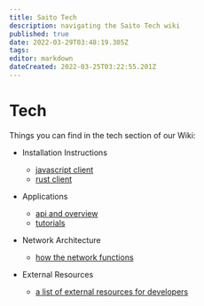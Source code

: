 ```yaml
---
title: Saito Tech
description: navigating the Saito Tech wiki
published: true
date: 2022-03-29T03:48:19.305Z
tags: 
editor: markdown
dateCreated: 2022-03-25T03:22:55.201Z
---
```


# Tech

Things you can find in the tech section of our Wiki:

 - Installation Instructions
    - [javascript client](/tech/installation)
    - [rust client](/tech/installation-rust)
    
 - Applications
     - [api and overview](/tech/applications)
     - [tutorials](/tutorials)
     
 - Network Architecture
     - [how the network functions](/tech/core)
 
 - External Resources
     - [a list of external resources for developers](/tech/resources)
